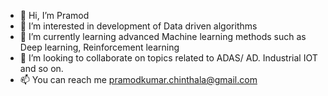 - 👋 Hi, I’m Pramod 
- 👀 I’m interested in development of Data driven algorithms
- 🌱 I’m currently learning advanced Machine learning methods such as Deep learning, Reinforcement learning
- 💞️ I’m looking to collaborate on topics related to ADAS/ AD. Industrial IOT and so on.
- 📫 You can reach me pramodkumar.chinthala@gmail.com

<!---
Pramod07Ch/Pramod07Ch is a ✨ special ✨ repository because its `README.md` (this file) appears on your GitHub profile.
You can click the Preview link to take a look at your changes.
--->

